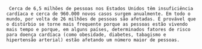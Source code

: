      Cerca de 6,5 milhões de pessoas nos Estados Unidos têm insuficiência cardíaca e cerca de 960.000 novos casos surgem anualmente. Em todo o mundo, por volta de 26 milhões de pessoas são afetadas. É provável que o distúrbio se torne mais frequente porque as pessoas estão vivendo mais tempo e porque, em alguns países, determinados fatores de risco para doença cardíaca (como obesidade, diabetes, tabagismo e hipertensão arterial) estão afetando um número maior de pessoas.
